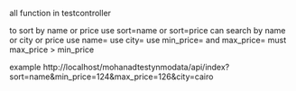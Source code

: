 all function in testcontroller

to sort by name or price
use sort=name or sort=price
can search by name or city or price
use name=
use city=
use min_price= and max_price= must  max_price > min_price

example http://localhost/mohanadtestynmodata/api/index?sort=name&min_price=124&max_price=126&city=cairo
